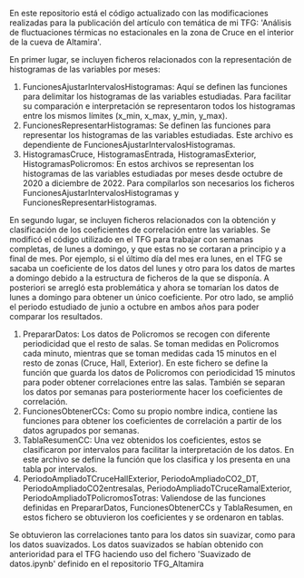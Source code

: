 En este repositorio está el código actualizado con las modificaciones realizadas para la publicación del artículo con temática de mi TFG:  'Análisis de fluctuaciones térmicas no estacionales en la zona de Cruce en el interior de la cueva de Altamira'.

En primer lugar, se incluyen ficheros relacionados con la representación de histogramas de las variables por meses:
1) FuncionesAjustarIntervalosHistogramas: Aquí se definen las funciones para delimitar los histogramas de las variables estudiadas. Para facilitar su comparación e interpretación se representaron todos los histogramas entre los mismos límites (x_min, x_max, y_min, y_max).
2) FuncionesRepresentarHistogramas: Se definen las funciones para representar los histogramas de las variables estudiadas. Este archivo es dependiente de FuncionesAjustarIntervalosHistogramas.
3) HistogramasCruce, HistogramasEntrada, HistogramasExterior, HistogramasPolicromos: En estos archivos se representan los histogramas de las variables estudiadas por meses desde octubre de 2020 a diciembre de 2022. Para compilarlos son necesarios los ficheros FuncionesAjustarIntervalosHistogramas y FuncionesRepresentarHistogramas.

En segundo lugar, se incluyen ficheros relacionados con la obtención y clasificación de los coeficientes de correlación entre las variables. Se modificó el código utilizado en el TFG para trabajar con semanas completas, de lunes a domingo, y que estas no se cortaran a principio y a final de mes. Por ejemplo, si el último día del mes era lunes, en el TFG se sacaba un coeficiente de los datos del lunes y otro para los datos de martes a domingo debido a la estructura de ficheros de la que se disponía. A posteriori se arregló esta problemática y ahora se tomarían los datos de lunes a domingo para obtener un único coeficiente. Por otro lado, se amplió el periodo estudiado de junio a octubre en ambos años para poder comparar los resultados. 
1) PrepararDatos: Los datos de Policromos se recogen con diferente periodicidad que el resto de salas. Se toman medidas en Policromos cada minuto, mientras que se toman medidas cada 15 minutos en el resto de zonas (Cruce, Hall, Exterior). En este fichero se define la función que guarda los datos de Policromos con periodicidad 15 minutos para poder obtener correlaciones entre las salas. También se separan los datos por semanas para posteriormente hacer los coeficientes de correlación.
2) FuncionesObtenerCCs: Como su propio nombre indica, contiene las funciones para obtener los coeficientes de correlación a partir de los datos agrupados por semanas.
3) TablaResumenCC: Una vez obtenidos los coeficientes, estos se clasificaron por intervalos para facilitar la interpretación de los datos. En este archivo se define la función que los clasifica y los presenta en una tabla por intervalos.
4) PeriodoAmpliadoTCruceHallExterior, PeriodoAmpliadoCO2_DT, PeriodoAmpliadoCO2entresalas, PeriodoAmpliadoTCruceRamalExterior, PeriodoAmpliadoTPolicromosTotras: Valiendose de las funciones definidas en PrepararDatos, FuncionesObtenerCCs y TablaResumen, en estos fichero se obtuvieron los coeficientes y se ordenaron en tablas.

Se obtuvieron las correlaciones tanto para los datos sin suavizar, como para los datos suavizados. Los datos suavizados se habían obtenido con anterioridad para el TFG haciendo uso  del fichero 'Suavizado de datos.ipynb' definido en el repositorio TFG_Altamira
